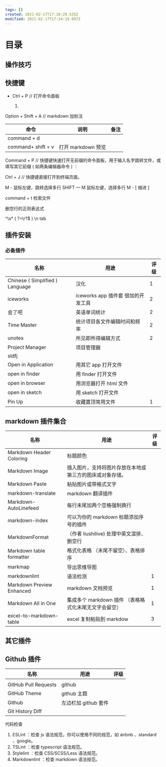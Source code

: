 ```yaml
---
tags: []
created: 2021-02-17T17:10:29.535Z
modified: 2021-02-17T17:24:19.897Z
---
```


# 目录

## 操作技巧

## 快捷键

*   Ctrl + P // 打开命令面板

    1.

Option + Shift + A // markdown 加标注

| 命令               | 说明               | 备注 |
|--------------------|--------------------|------|
| command + d        |                    |      |
| command+ shift + v | 打开 markdown 预览 |      |
 Command + P // 快捷键快速打开无前缀的命令面板，用于输入名字跳转文件，或填写其它前缀 ( 如两条编辑器命令 ) ：

Ctrl + J // 快捷键直接打开到终端页面。

  M - 鼠标左键，跳转选择多行
  SHIFT — M 鼠标左键，选择多行
  M - [ 缩进
  ]

  command + t 检索文件

删空行的正则表达式

^\s* ( ?=\r?$ ) \n
tab

## 插件安装

### 必备插件

| 名称                            | 用途                               | 评级 |
|---------------------------------|------------------------------------|------|
| Chinese ( Simplified ) Language | 汉化                               | 1    |
| iceworks                        | iceworks app 插件套 很加的开发工具 | 2    |
| 会了吧                          | 英语单词统计                       | 2    |
| Time Master                     | 统计项目各文件编辑时间和频率       | 2    |
| unotes                          | 所见即所得编辑方式                 | 2    |
| Project Manager                 | 项目管理器                         |      |
| sldfj                           |                                    |      |
| Open in Application             | 用其它 app 打开文件                |      |
| open in finder                  | 用 finder 打开文件                 |      |
| open in browser                 | 用浏览器打开 html 文件             |      |
| open in sketch                  | 用 sketch 打开文件                 |      |
| Pin Up                          | 收藏置顶常用文件                   | 1    |

## markdown 插件集合

| 名称                      | 用途                                                     | 评级 |
| ------------------------- | -------------------------------------------------------- | ---- |
| Markdown Header Coloring  | 标题颜色                                                 |      |
| Markdown Image            | 插入图片，支持将图片存放在本地或第三方的图床或对象存储。 |      |
| Markdown Paste            | 粘贴图片或带格式文字                                     |      |
| markdown-translate        | markdown 翻译插件                                        |      |
| Markdown-AutoLinefeed     | 每行未尾加两个空格强制换行                               |      |
| markdown-index            | 可以为你的 markdown 标题添加序号的插件                   |      |
| MarkdownFormat            | （作者 liushilive) 处理中英文混排、删空行                |      |
| Markdown table formatter  | 格式化表格 （末尾不留空）、表格排序                      |      |
| markmap                   | 导出思维导图                                             |      |
| markdownlint              | 语法检测                                                 | 1    |
| Markdown Preview Enhanced | markdown 文档预览                                        | 1    |
| Markdown All in One       | 集成多个 markdown 插件 （表格格式化末尾无文字会留空）    | 1    |
| excel-to-markdown-table   | excel 复制粘贴到 markdow                                 | 3    |

## 其它插件

## Github 插件

| 名称                 | 用途                 | 评级 |
|----------------------|----------------------|------|
|                      |                      |      |
| GitHub Pull Requests | github               |      |
| GitHub Theme         | github 主题          |      |
| Github               | 左边栏加 github 套件 |      |
| Git History Diff     |                      |      |

代码检查

1.  ESLint ：检查 js 语法规范，你可以使用不同的规范，如 airbnb 、standard 、google。
7.  TSLint ：检查 typescript 语法规范。
8.  Stylelint ：检查 CSS/SCSS/Less 语法规范。
9.  Markdownlint ：检查 markdown 语法规范。
